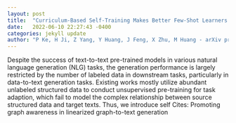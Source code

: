 ```yaml
---
layout: post
title:  "Curriculum-Based Self-Training Makes Better Few-Shot Learners for Data-to-Text Generation"
date:   2022-06-10 22:27:43 -0400
categories: jekyll update
author: "P Ke, H Ji, Z Yang, Y Huang, J Feng, X Zhu, M Huang - arXiv preprint arXiv , 2022"
---
```

Despite the success of text-to-text pre-trained models in various natural language generation (NLG) tasks, the generation performance is largely restricted by the number of labeled data in downstream tasks, particularly in data-to-text generation tasks. Existing works mostly utilize abundant unlabeled structured data to conduct unsupervised pre-training for task adaption, which fail to model the complex relationship between source structured data and target texts. Thus, we introduce self  Cites: Promoting graph awareness in linearized graph-to-text generation